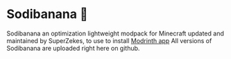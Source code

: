 # Sodibanana 🍌
Sodibanana an optimization lightweight modpack for Minecraft updated and maintained by SuperZekes, to use to install <a href="https://https://modrinth.com/app">Modrinth app</a>
All versions of Sodibanana are uploaded right here on github.
